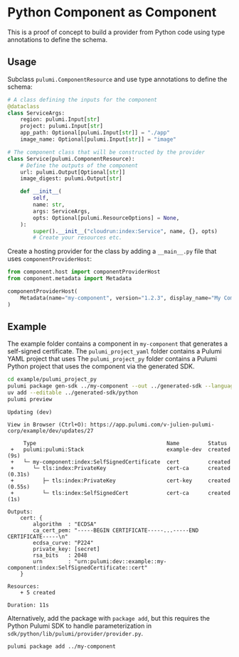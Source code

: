 # Python Component as Component

This is a proof of concept to build a provider from Python code using type annotations to define the schema.

## Usage

Subclass `pulumi.ComponentResource` and use type annotations to define the schema:

```python
# A class defining the inputs for the component
@dataclass
class ServiceArgs:
    region: pulumi.Input[str]
    project: pulumi.Input[str]
    app_path: Optional[pulumi.Input[str]] = "./app"
    image_name: Optional[pulumi.Input[str]] = "image"

# The component class that will be constructed by the provider
class Service(pulumi.ComponentResource):
    # Define the outputs of the component
    url: pulumi.Output[Optional[str]]
    image_digest: pulumi.Output[str]

    def __init__(
        self,
        name: str,
        args: ServiceArgs,
        opts: Optional[pulumi.ResourceOptions] = None,
    ):
        super().__init__("cloudrun:index:Service", name, {}, opts)
        # Create your resources etc.
```

Create a hosting provider for the class by adding a `__main__.py` file that uses `componentProviderHost`:

```python
from component.host import componentProviderHost
from component.metadata import Metadata

componentProviderHost(
    Metadata(name="my-component", version="1.2.3", display_name="My Component")
)
```

## Example

The example folder contains a component in `my-component` that generates a self-signed certificate.
The `pulumi_project_yaml` folder contains a Pulumi YAML project that uses
The `pulumi_project_py` folder contains a Pulumi Python project that uses the component via the generated SDK.

```bash
cd example/pulumi_project_py
pulumi package gen-sdk ../my-component --out ../generated-sdk --language python
uv add --editable ../generated-sdk/python
pulumi preview
```

```
Updating (dev)

View in Browser (Ctrl+O): https://app.pulumi.com/v-julien-pulumi-corp/example/dev/updates/27

     Type                                         Name         Status
 +   pulumi:pulumi:Stack                          example-dev  created (9s)
 +   └─ my-component:index:SelfSignedCertificate  cert         created
 +      └─ tls:index:PrivateKey                   cert-ca      created (0.31s)
 +         ├─ tls:index:PrivateKey                cert-key     created (0.55s)
 +         └─ tls:index:SelfSignedCert            cert-ca      created (1s)

Outputs:
    cert: {
        algorithm  : "ECDSA"
        ca_cert_pem: "-----BEGIN CERTIFICATE-----...-----END CERTIFICATE-----\n"
        ecdsa_curve: "P224"
        private_key: [secret]
        rsa_bits   : 2048
        urn        : "urn:pulumi:dev::example::my-component:index:SelfSignedCertificate::cert"
    }

Resources:
    + 5 created

Duration: 11s
```

Alternatively, add the package with `package add`, but this requires the Python Pulumi SDK to handle parameterization in `sdk/python/lib/pulumi/provider/provider.py`.

```bash
pulumi package add ../my-component
```
